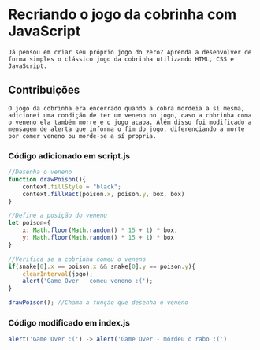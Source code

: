# Recriando o jogo da cobrinha com JavaScript

	Já pensou em criar seu próprio jogo do zero? Aprenda a desenvolver de forma simples o clássico jogo da cobrinha utilizando HTML, CSS e JavaScript.

## Contribuições

	O jogo da cobrinha era encerrado quando a cobra mordeia a sí mesma, adicionei uma condição de ter um veneno no jogo, caso a cobrinha coma o veneno ela também morre e o jogo acaba. Além disso foi modificado a mensagem de alerta que informa o fim do jogo, diferenciando a morte por comer veneno ou morde-se a sí propria.

### Código adicionado em script.js

```js
//Desenha o veneno
function drawPoison(){
    context.fillStyle = "black";
    context.fillRect(poison.x, poison.y, box, box)
}
```

```js
//Define a posição do veneno
let poison={
    x: Math.floor(Math.random() * 15 + 1) * box,
    y: Math.floor(Math.random() * 15 + 1) * box
}
```

```js
//Verifica se a cobrinha comeu o veneno
if(snake[0].x == poison.x && snake[0].y == poison.y){
    clearInterval(jogo);
    alert('Game Over - comeu veneno :(');
}
```

```js
drawPoison(); //Chama a função que desenha o veneno
```

### Código modificado em index.js

```js
alert('Game Over :(') -> alert('Game Over - mordeu o rabo :(')
```

